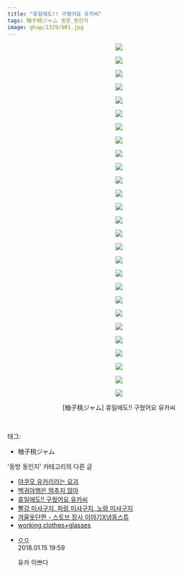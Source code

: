 ```yaml
---
title: "휴일에도!! 구웠어요 유카씨"
tags: 柚子桃ジャム 동방_동인지
image: ghap/2329/001.jpg
---
```

<div class="article">
<p style="text-align: center; clear: none; float: none;"><img src="{{ site.nasurl }}/ghap/2329/001.jpg"/></p>
<p style="text-align: center; clear: none; float: none;"><img src="{{ site.nasurl }}/ghap/2329/002.jpg"/></p>
<p style="text-align: center; clear: none; float: none;"><img src="{{ site.nasurl }}/ghap/2329/003.jpg"/></p>
<p style="text-align: center; clear: none; float: none;"><img src="{{ site.nasurl }}/ghap/2329/004.jpg"/></p>
<p style="text-align: center; clear: none; float: none;"><img src="{{ site.nasurl }}/ghap/2329/005.jpg"/></p>
<p style="text-align: center; clear: none; float: none;"><img src="{{ site.nasurl }}/ghap/2329/006.jpg"/></p>
<p style="text-align: center; clear: none; float: none;"><img src="{{ site.nasurl }}/ghap/2329/007.jpg"/></p>
<p style="text-align: center; clear: none; float: none;"><img src="{{ site.nasurl }}/ghap/2329/008.jpg"/></p>
<p style="text-align: center; clear: none; float: none;"><img src="{{ site.nasurl }}/ghap/2329/009.jpg"/></p>
<p style="text-align: center; clear: none; float: none;"><img src="{{ site.nasurl }}/ghap/2329/010.jpg"/></p>
<p style="text-align: center; clear: none; float: none;"><img src="{{ site.nasurl }}/ghap/2329/011.jpg"/></p>
<p style="text-align: center; clear: none; float: none;"><img src="{{ site.nasurl }}/ghap/2329/012.jpg"/></p>
<p style="text-align: center; clear: none; float: none;"><img src="{{ site.nasurl }}/ghap/2329/013.jpg"/></p>
<p style="text-align: center; clear: none; float: none;"><img src="{{ site.nasurl }}/ghap/2329/014.jpg"/></p>
<p style="text-align: center; clear: none; float: none;"><img src="{{ site.nasurl }}/ghap/2329/015.jpg"/></p>
<p style="text-align: center; clear: none; float: none;"><img src="{{ site.nasurl }}/ghap/2329/016.jpg"/></p>
<p style="text-align: center; clear: none; float: none;"><img src="{{ site.nasurl }}/ghap/2329/017.jpg"/></p>
<p style="text-align: center; clear: none; float: none;"><img src="{{ site.nasurl }}/ghap/2329/018.jpg"/></p>
<p style="text-align: center; clear: none; float: none;"><img src="{{ site.nasurl }}/ghap/2329/019.jpg"/></p>
<p style="text-align: center; clear: none; float: none;"><img src="{{ site.nasurl }}/ghap/2329/020.jpg"/></p>
<p style="text-align: center; clear: none; float: none;"><img src="{{ site.nasurl }}/ghap/2329/021.jpg"/></p>
<p style="text-align: center; clear: none; float: none;"><img src="{{ site.nasurl }}/ghap/2329/022.jpg"/></p>
<p style="text-align: center; clear: none; float: none;"><img src="{{ site.nasurl }}/ghap/2329/023.jpg"/></p>
<p style="text-align: center; clear: none; float: none;"><img src="{{ site.nasurl }}/ghap/2329/024.jpg"/></p>
<p style="text-align: center; clear: none; float: none;"><img src="{{ site.nasurl }}/ghap/2329/025.jpg"/></p>
<p style="text-align: center; clear: none; float: none;"><img src="{{ site.nasurl }}/ghap/2329/026.jpg"/></p>
<p style="text-align: center; clear: none; float: none;"><img src="{{ site.nasurl }}/ghap/2329/027.jpg"/></p>
<p style="text-align: center; clear: none; float: none;">[柚子桃ジャム] 휴일에도!! 구웠어요 유카씨</p>
<p><br/></p>
</div><div class="tagTrail">
<p>태그: </p>
<ul>
<li>柚子桃ジャム</li>
</ul>
</div><div class="another">
<p>'동방 동인지' 카테고리의 다른 글</p>
<ul>
<li><a href="/2016-09-25-ghap_2332">야쿠모 유카리라는 요괴</a></li>
<li><a href="/2016-09-25-ghap_2331">백귀야행은 멈추지 않아</a></li>
<li><a href="/2016-09-25-ghap_2329">휴일에도!! 구웠어요 유카씨</a></li>
<li><a href="/2016-09-25-ghap_2328">빨강 미샤구지, 파랑 미샤구지, 노랑 미샤구지</a></li>
<li><a href="/2016-09-24-ghap_2327">겨울옷단편 - 스토브 장사 이야기X냉동스튜</a></li>
<li><a href="/2016-09-24-ghap_2326">working clothes+glasses</a></li>
</ul>
</div><div class="cb_module cb_fluid">
<div class="cb_wrt cb_profile">
<div class="comment">
<ul>
<li class="cb_thumb_off" id="comment15175012">
<div class="cb_comment_area">
<div class="cb_info_area">
<div class="cb_section">
<span class="cb_nick_name"> <a href="http://http:/ㄱㄷ극딧ㅇ7z8au1bh" onclick="return openLinkInNewWindow(this)">ㅇㅇ</a></span>
</div>
<div class="cb_section">
<span class="cb_date">2018.01.15 19:59 </span>
</div>
</div>
<div class="cb_dsc_comment">
<p class="cb_dsc">
											유카 이쁘다
										</p>
</div>
</div></li>
</ul>
</div>
</div><!-- commentList close -->
</div>